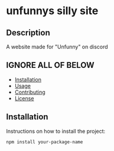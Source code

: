# unfunnys silly site

## Description

A website made for "Unfunny" on discord

## IGNORE ALL OF BELOW

- [Installation](#installation)
- [Usage](#usage)
- [Contributing](#contributing)
- [License](#license)

## Installation

Instructions on how to install the project:

```bash
npm install your-package-name
